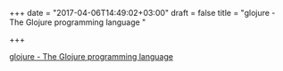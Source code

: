 +++
date = "2017-04-06T14:49:02+03:00"
draft = false
title = "glojure - The Glojure programming language "

+++

<p><a href="https://t.co/DfMeMycKnA">glojure - The Glojure programming language </a></p>